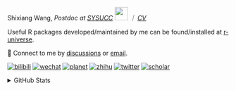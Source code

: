 
<p>Shixiang Wang, <em>Postdoc at <a href="https://sysucc.org.cn/">SYSUCC</a> <img src="https://media.giphy.com/media/WUlplcMpOCEmTGBtBW/giphy.gif" width="30">  ｜ <a href="https://shixiangwang.github.io/cv-shixiang/">CV</a>
</em></p>

Useful R packages developed/maintained by me can be found/installed at [r-universe](https://shixiangwang.r-universe.dev/).

💬 Connect to me by
[discussions](https://github.com/ShixiangWang/self-study/discussions) or [email](mailto:shixiang1994wang@gmail.com). 

[![bilibili](https://img.shields.io/badge/王诗翔-B站-yellow)](https://space.bilibili.com/11553374) [![wechat](https://img.shields.io/badge/王诗翔-微信公众号-important)](https://shixiangwang.github.io/home/logo/qrcode.jpg) [![planet](https://img.shields.io/badge/王诗翔-知识星球-blueviolet)](https://t.zsxq.com/rBqbIei)  [![zhihu](https://img.shields.io/badge/王诗翔-知乎-blue)](https://www.zhihu.com/people/shixiangwang) [![twitter](https://img.shields.io/badge/WangShxiang-twitter-ff69b4)](https://twitter.com/WangShxiang) [![scholar](https://img.shields.io/badge/ShixiangWang-Scholar-00ffff)](https://scholar.google.com/citations?user=FvNp0NkAAAAJ) 

<details>
 
<summary>GitHub Stats</summary>


<!--START_SECTION:waka-->
**🐱 My GitHub Data** 

> 📦 4.3 MB Used in GitHub's Storage 
 > 
> 🏆 971 Contributions in the Year 2023
 > 
> 🚫 Not Opted to Hire
 > 
> 📜 87 Public Repositories 
 > 
> 🔑 26 Private Repositories 
 > 
**I'm an Early 🐤** 

```text
🌞 Morning                1928 commits        ████░░░░░░░░░░░░░░░░░░░░░   15.75 % 
🌆 Daytime                5028 commits        ██████████░░░░░░░░░░░░░░░   41.08 % 
🌃 Evening                4486 commits        █████████░░░░░░░░░░░░░░░░   36.65 % 
🌙 Night                  799 commits         ██░░░░░░░░░░░░░░░░░░░░░░░   06.53 % 
```
📅 **I'm Most Productive on Wednesday** 

```text
Monday                   1869 commits        ████░░░░░░░░░░░░░░░░░░░░░   15.27 % 
Tuesday                  2137 commits        ████░░░░░░░░░░░░░░░░░░░░░   17.46 % 
Wednesday                2201 commits        ████░░░░░░░░░░░░░░░░░░░░░   17.98 % 
Thursday                 1855 commits        ████░░░░░░░░░░░░░░░░░░░░░   15.15 % 
Friday                   2018 commits        ████░░░░░░░░░░░░░░░░░░░░░   16.49 % 
Saturday                 931 commits         ██░░░░░░░░░░░░░░░░░░░░░░░   07.61 % 
Sunday                   1230 commits        ███░░░░░░░░░░░░░░░░░░░░░░   10.05 % 
```


**I Mostly Code in R** 

```text
R                        76 repos            █████████████░░░░░░░░░░░░   51.01 % 
HTML                     20 repos            ███░░░░░░░░░░░░░░░░░░░░░░   13.42 % 
Shell                    9 repos             ██░░░░░░░░░░░░░░░░░░░░░░░   06.04 % 
Rust                     4 repos             █░░░░░░░░░░░░░░░░░░░░░░░░   02.68 % 
TypeScript               1 repo              ░░░░░░░░░░░░░░░░░░░░░░░░░   00.67 % 
```




 Last Updated on 09/09/2023 18:51:14 UTC
<!--END_SECTION:waka-->

> These Readme stats are generated using github action [awesome-readme-stats](https://github.com/anmol098/waka-readme-stats)

-----

**NOTE: Top languages does not indicate my skill level or anything like that. It is just a metric of which languages have been hosted by me on GitHub based on the usage across repositories.**

</details>
